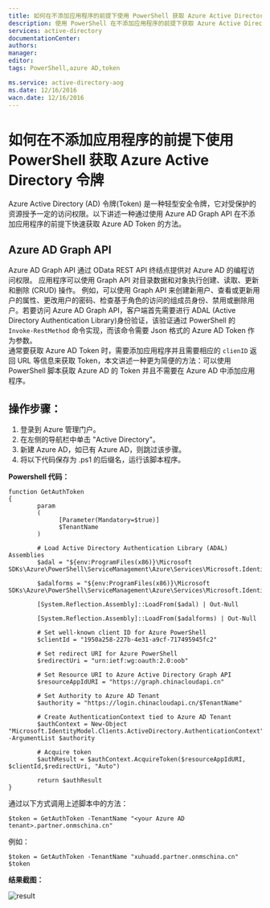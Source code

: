 ```yaml
---
title: 如何在不添加应用程序的前提下使用 PowerShell 获取 Azure Active Directory 令牌
description: 使用 PowerShell 在不添加应用程序的前提下获取 Azure Active Directory 令牌
services: active-directory
documentationCenter: 
authors: 
manager: 
editor: 
tags: PowerShell,azure AD,token

ms.service: active-directory-aog
ms.date: 12/16/2016
wacn.date: 12/16/2016
---
```


# 如何在不添加应用程序的前提下使用 PowerShell 获取 Azure Active Directory 令牌

Azure Active Directory (AD) 令牌(Token) 是一种轻型安全令牌，它对受保护的资源授予一定的访问权限。以下讲述一种通过使用 Azure AD Graph API 在不添加应用程序的前提下快速获取 Azure AD Token 的方法。

## Azure AD Graph API 

Azure AD Graph API 通过 OData REST API 终结点提供对 Azure AD 的编程访问权限。 应用程序可以使用 Graph API 对目录数据和对象执行创建、读取、更新和删除 (CRUD) 操作。 例如，可以使用 Graph API 来创建新用户、查看或更新用户的属性、更改用户的密码、检查基于角色的访问的组成员身份、禁用或删除用户。若要访问 Azure AD Graph API，客户端首先需要进行 ADAL (Active Directory Authentication Library)身份验证，该验证通过 PowerShell 的 `Invoke-RestMethod` 命令实现，而该命令需要 Json 格式的 Azure AD Token 作为参数。  
通常要获取 Azure AD Token 时，需要添加应用程序并且需要相应的 `clienID` 返回 URL 等信息来获取 Token，本文讲述一种更为简便的方法：可以使用 PowerShell 脚本获取 Azure AD 的 Token 并且不需要在 Azure AD 中添加应用程序。

## 操作步骤：
1. 登录到 Azure 管理门户。
2. 在左侧的导航栏中单击 "Active Directory"。
3. 新建 Azure AD，如已有 Azure AD，则跳过该步骤。
4. 将以下代码保存为 .ps1 的后缀名，运行该脚本程序。  

**Powershell 代码：**  

    function GetAuthToken
    {
            param
            (
                  [Parameter(Mandatory=$true)]
                  $TenantName
            )

            # Load Active Directory Authentication Library (ADAL) Assemblies
            $adal = "${env:ProgramFiles(x86)}\Microsoft SDKs\Azure\PowerShell\ServiceManagement\Azure\Services\Microsoft.IdentityModel.Clients.ActiveDirectory.dll"

            $adalforms = "${env:ProgramFiles(x86)}\Microsoft SDKs\Azure\PowerShell\ServiceManagement\Azure\Services\Microsoft.IdentityModel.Clients.ActiveDirectory.WindowsForms.dll"

            [System.Reflection.Assembly]::LoadFrom($adal) | Out-Null

            [System.Reflection.Assembly]::LoadFrom($adalforms) | Out-Null

            # Set well-known client ID for Azure PowerShell
            $clientId = "1950a258-227b-4e31-a9cf-717495945fc2" 

            # Set redirect URI for Azure PowerShell
            $redirectUri = "urn:ietf:wg:oauth:2.0:oob"

            # Set Resource URI to Azure Active Directory Graph API
            $resourceAppIdURI = "https://graph.chinacloudapi.cn"

            # Set Authority to Azure AD Tenant
            $authority = "https://login.chinacloudapi.cn/$TenantName"

            # Create AuthenticationContext tied to Azure AD Tenant
            $authContext = New-Object "Microsoft.IdentityModel.Clients.ActiveDirectory.AuthenticationContext" -ArgumentList $authority

            # Acquire token
            $authResult = $authContext.AcquireToken($resourceAppIdURI, $clientId,$redirectUri, "Auto")

            return $authResult
    }

通过以下方式调用上述脚本中的方法：

    $token = GetAuthToken -TenantName "<your Azure AD tenant>.partner.onmschina.cn"

例如：

    $token = GetAuthToken -TenantName "xuhuadd.partner.onmschina.cn"  
    $token 

**结果截图：**  

![result](./media/aog-active-directory-powershell-query-token/result.png)